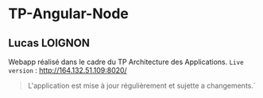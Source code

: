 # TP-Angular-Node

## Lucas LOIGNON

Webapp réalisé dans le cadre du TP Architecture des Applications.
`Live version` : http://164.132.51.109:8020/

> L'application est mise à jour régulièrement et sujette a changements.`
